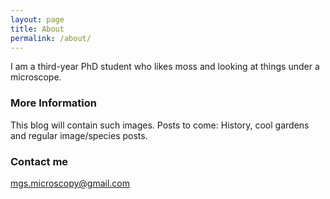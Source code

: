 ```yaml
---
layout: page
title: About
permalink: /about/
---
```


I am a third-year PhD student who likes moss and looking at things under a microscope.

### More Information

This blog will contain such images. Posts to come: History, cool gardens and regular image/species posts.

### Contact me

[mgs.microscopy@gmail.com](mailto:mgs.microscopy@gmail.com)
